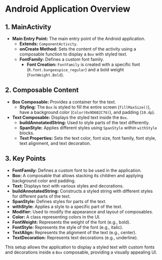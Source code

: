# Android Application Overview

## 1. MainActivity
- **Main Entry Point:** The main entry point of the Android application.
  - **Extends:** `ComponentActivity`.
  - **onCreate Method:** Sets the content of the activity using a composable function to display a `Box` with styled text.
  - **FontFamily:** Defines a custom font family.
    - **Font Creation:** `FontFamily` is created with a specific font (`R.font.bungeespice_regular`) and a bold weight (`FontWeight.Bold`).

## 2. Composable Content
- **Box Composable:** Provides a container for the text.
  - **Styling:** The `Box` is styled to fill the entire screen (`fillMaxSize()`), have a background color (`Color(0x9D6B2C76)`), and padding (`10.dp`).
- **Text Composable:** Displays the styled text inside the `Box`.
  - **buildAnnotatedString:** Used to style parts of the text differently.
  - **SpanStyle:** Applies different styles using `SpanStyle` within `withStyle` blocks.
  - **Text Properties:** Sets the text color, font size, font family, font style, text alignment, and text decoration.

## 3. Key Points
- **FontFamily:** Defines a custom font to be used in the application.
- **Box:** A composable that allows stacking its children and applying background color and padding.
- **Text:** Displays text with various styles and decorations.
- **buildAnnotatedString:** Constructs a styled string with different styles for different parts of the text.
- **SpanStyle:** Defines styles for parts of the text.
- **withStyle:** Applies a style to a specific part of the text.
- **Modifier:** Used to modify the appearance and layout of composables.
- **Color:** A class representing colors in the UI.
- **FontWeight:** Represents the weight of the font (e.g., bold).
- **FontStyle:** Represents the style of the font (e.g., italic).
- **TextAlign:** Represents the alignment of the text (e.g., center).
- **TextDecoration:** Represents text decorations (e.g., underline).

This setup allows the application to display a styled text with custom fonts and decorations inside a `Box` composable, providing a visually appealing UI.
